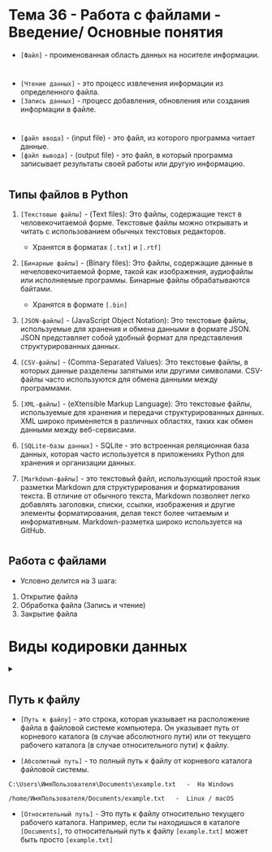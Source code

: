 # Тема 36 - Работа с файлами - Введение/ Основные понятия

- `[Файл]` - проименованная область данных на носителе информации.  
#
-  `[Чтение данных]` - это процесс извлечения информации из определенного файла.
-  `[Запись данных]` - процесс добавления, обновления или создания информации в файле.
#
-  `[файл ввода]` - (input file) - это файл, из которого программа читает данные. 
-  `[файл вывода]` - (output file) - это файл, в который программа записывает результаты своей работы или другую информацию.
#
## Типы файлов в Python

1) `[Текстовые файлы]` - (Text files): Это файлы, содержащие текст в человекочитаемой форме. Текстовые файлы можно открывать и читать с использованием обычных текстовых редакторов.
   - Хранятся в форматах `[.txt]` и `[.rtf]`

2) `[Бинарные файлы]` - (Binary files): Это файлы, содержащие данные в нечеловекочитаемой форме, такой как изображения, аудиофайлы или исполняемые программы. Бинарные файлы обрабатываются байтами.
   - Хранятся в формате `[.bin]`

3) `[JSON-файлы]` - (JavaScript Object Notation): Это текстовые файлы, используемые для хранения и обмена данными в формате JSON. JSON представляет собой удобный формат для представления структурированных данных.

4) `[CSV-файлы]` - (Comma-Separated Values): Это текстовые файлы, в которых данные разделены запятыми или другими символами. CSV-файлы часто используются для обмена данными между программами.

5) `[XML-файлы]` - (eXtensible Markup Language): Это текстовые файлы, используемые для хранения и передачи структурированных данных. XML широко применяется в различных областях, таких как обмен данными между веб-сервисами.

6) `[SQLite-базы данных]` - SQLite - это встроенная реляционная база данных, которая часто используется в приложениях Python для хранения и организации данных.

7) `[Markdown-файлы]` - это текстовый файл, использующий простой язык разметки Markdown для структурирования и форматирования текста. В отличие от обычного текста, Markdown позволяет легко добавлять заголовки, списки, ссылки, изображения и другие элементы форматирования, делая текст более читаемым и информативным. Markdown-разметка широко используется на GitHub.

#

## Работа с файлами
- Условно делится на 3 шага:

1) Открытие файла
2) Обработка файла (Запись и чтение)
3) Закрытие файла

#

# Виды кодировки данных

<details>
  <summary></summary> 
  
`[UTF-8]` - (Unicode Transformation Format, 8-bit) – это стандарт кодирования символов Unicode, который представляет собой переменную длину кодирования. Он был разработан для представления всех возможных символов Unicode, включая различные языки, символы и специальные знаки.

### Основные особенности UTF-8:

1) `[Переменная длина]` - Каждый символ в UTF-8 может быть представлен от 1 до 4 байтами. Базовые латинские буквы (например, английский текст) кодируются одним байтом, что обеспечивает обратную совместимость с ASCII.
2) `[Универсальность]` - UTF-8 включает в себя символы для всех языков мира, математические символы, символы пунктуации, знаки препинания, эмодзи и многое другое.
3) `[Обеспечивает совместимость с ASCII]` - Текст, написанный в ASCII, является допустимым UTF-8, что делает его удобным для миграции с существующих кодировок.
4) `[]`

#

`[ASCII]` - (American Standard Code for Information Interchange) – это стандарт кодирования символов, предназначенный для представления текста на компьютере и других устройствах, которые используют текстовую информацию

### Основные особенности ASCII:  

1) `[7-битный набор символов]` - Изначально ASCII использовал 7 бит для представления символов, что позволяло кодировать 128 различных символов.
2) `[Ограничение на английский язык]` - ASCII был изначально ориентирован на представление символов английского алфавита, что ограничивало его использование для других языков.
3) `[Стандартизированные управляющие символы]` - В стандарте ASCII предусмотрены управляющие символы, такие как перевод строки, возврат каретки и т.д., которые используются для управления выводом на терминал

#

`[ISO-8859]` - также известный как Latin, представляет собой семейство стандартов кодирования символов, созданных Международной организацией по стандартизации (ISO). Каждый стандарт из этой серии, также известный как Latin-номер (например, ISO-8859-1), расширяет оригинальный ASCII, добавляя дополнительные символы и знаки препинания для поддержки различных западных европейских языков.

### Основные особенности ISO-8859:  

1) `[Расширение ASCII]` - SO-8859 представляет собой расширение стандарта ASCII, включающее в себя все символы из ASCII, а также дополнительные символы для поддержки различных языков.
2) `[Ограниченность по языкам]` - Каждый из стандартов ISO-8859 ориентирован на поддержку конкретных языков. Например, ISO-8859-1 предназначен для европейских языков, включая французский, испанский, итальянский и др.
3) `[Однобайтовая кодировка]` - каждый символ в ISO-8859 представлен одним байтом.
4) `[Не поддерживает многие восточные языки]` - Восточные европейские, азиатские и другие языки, не входящие в западноевропейский набор, не полностью поддерживаются ISO-8859.

#

`[Unicode]` - это стандарт кодирования символов, разработанный для представления текста на всех языках мира, а также для поддержки различных символов, эмодзи, математических и технических символов и многого другого. Он предназначен для преодоления ограничений, связанных с кодировками символов, такими как ASCII и ISO-8859, которые ориентированы на определенные языки или группы символов.

### Основные особенности ISO-8859:  

1) `[Универсальность]` - Unicode включает символы для всех письменных языков мира, а также для множества математических, технических, эмодзи и других символов.
2) `[Многобайтовая кодировка]` - В отличие от ASCII и некоторых стандартов, использующих однобайтовую кодировку, Unicode может использовать различное количество байтов для представления каждого символа. Например, UTF-8, одна из распространенных схем кодирования Unicode, использует от 1 до 4 байтов.
3) `[Обратная совместимость]` - Первые 128 кодов Unicode совпадают с кодами ASCII, что обеспечивает обратную совместимость с текстом, написанным в ASCII.
4) `[Поддержка различных языков и культур]` - Unicode предоставляет стандартизированный способ представления символов для широкого спектра языков и культур.

#

# Различия кодировок

1) `[ASCII]` - Это стандарт, который может представлять только основные символы английского языка и числа. Он использовался в старых компьютерах.

2) `[ISO-8859]` - Это расширение ASCII, добавляющее символы для некоторых европейских языков. Но оно все равно ограничено и не может вместить символы всех языков.

3) `[UTF-8]` - Это часть стандарта Unicode. В отличие от ASCII и ISO-8859, UTF-8 способен представлять символы практически всех языков мира, используя разное количество байтов для каждого символа.

4) `[Unicode]` - Это более общий термин, обозначающий стандарт кодирования символов. Unicode включает в себя различные схемы кодирования, такие как UTF-8, UTF-16 и другие. Unicode - это своего рода "большой словарь", который охватывает символы для всех возможных языков и даже специальные символы, используемые в математике, научных областях и т.д.

</details>

#

## Путь к файлу

- `[Путь к файлу]` - это строка, которая указывает на расположение файла в файловой системе компьютера. Он указывает путь от корневого каталога (в случае абсолютного пути) или от текущего рабочего каталога (в случае относительного пути) к файлу.

- `[Абсолютный путь]` - то полный путь к файлу от корневого каталога файловой системы.
```
C:\Users\ИмяПользователя\Documents\example.txt   -  На Windows

/home/ИмяПользователя/Documents/example.txt   -  Linux / macOS 
```

- `[Относительный путь]` - Это путь к файлу относительно текущего рабочего каталога. Например, если ты находишься в каталоге `[Documents]`, то относительный путь к файлу `[example.txt]` может быть просто `[example.txt]`















